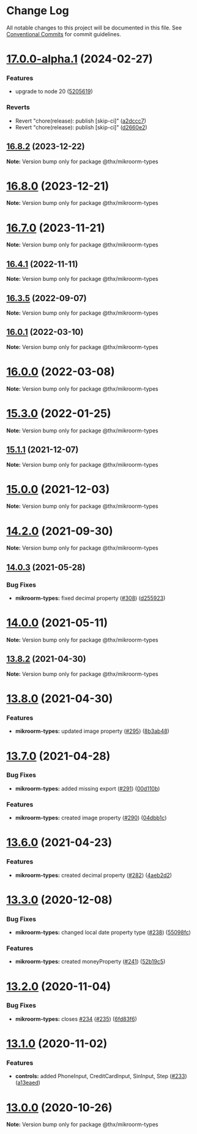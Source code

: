 # Change Log

All notable changes to this project will be documented in this file.
See [Conventional Commits](https://conventionalcommits.org) for commit guidelines.

# [17.0.0-alpha.1](https://github.com/thr-consulting/thr-addons/compare/v16.9.1...v17.0.0-alpha.1) (2024-02-27)


### Features

* upgrade to node 20 ([5205619](https://github.com/thr-consulting/thr-addons/commit/5205619d6d87793df27878c21474a79020d2c01f))


### Reverts

* Revert "chore(release): publish [skip-ci]" ([a2dccc7](https://github.com/thr-consulting/thr-addons/commit/a2dccc7ce54f361e6fde38f788d18297bf5cdada))
* Revert "chore(release): publish [skip-ci]" ([d2660e2](https://github.com/thr-consulting/thr-addons/commit/d2660e2913fd8e7dd06cb8b983b0b8c1bd93d682))





## [16.8.2](https://github.com/thr-consulting/thr-addons/compare/v16.8.1...v16.8.2) (2023-12-22)

**Note:** Version bump only for package @thx/mikroorm-types





# [16.8.0](https://github.com/thr-consulting/thr-addons/compare/v16.7.0...v16.8.0) (2023-12-21)

**Note:** Version bump only for package @thx/mikroorm-types





# [16.7.0](https://github.com/thr-consulting/thr-addons/compare/v16.6.1...v16.7.0) (2023-11-21)

**Note:** Version bump only for package @thx/mikroorm-types





## [16.4.1](https://github.com/thr-consulting/thr-addons/compare/v16.4.0...v16.4.1) (2022-11-11)

**Note:** Version bump only for package @thx/mikroorm-types





## [16.3.5](https://github.com/thr-consulting/thr-addons/compare/v16.3.4...v16.3.5) (2022-09-07)

**Note:** Version bump only for package @thx/mikroorm-types





## [16.0.1](https://github.com/thr-consulting/thr-addons/compare/v16.0.0...v16.0.1) (2022-03-10)

**Note:** Version bump only for package @thx/mikroorm-types





# [16.0.0](https://github.com/thr-consulting/thr-addons/compare/v15.3.0...v16.0.0) (2022-03-08)

**Note:** Version bump only for package @thx/mikroorm-types





# [15.3.0](https://github.com/thr-consulting/thr-addons/compare/v15.2.0...v15.3.0) (2022-01-25)

**Note:** Version bump only for package @thx/mikroorm-types





## [15.1.1](https://github.com/thr-consulting/thr-addons/compare/v15.1.0...v15.1.1) (2021-12-07)

**Note:** Version bump only for package @thx/mikroorm-types





# [15.0.0](https://github.com/thr-consulting/thr-addons/compare/v14.3.0...v15.0.0) (2021-12-03)

**Note:** Version bump only for package @thx/mikroorm-types





# [14.2.0](https://github.com/thr-consulting/thr-addons/compare/v14.0.4...v14.2.0) (2021-09-30)

**Note:** Version bump only for package @thx/mikroorm-types





## [14.0.3](https://github.com/thr-consulting/thr-addons/compare/v14.0.2...v14.0.3) (2021-05-28)


### Bug Fixes

* **mikroorm-types:** fixed decimal property ([#308](https://github.com/thr-consulting/thr-addons/issues/308)) ([d255923](https://github.com/thr-consulting/thr-addons/commit/d255923cbb902eebb6468fa5a2d643556f74de40))





# [14.0.0](https://github.com/thr-consulting/thr-addons/compare/v13.8.2...v14.0.0) (2021-05-11)

**Note:** Version bump only for package @thx/mikroorm-types





## [13.8.2](https://github.com/thr-consulting/thr-addons/compare/v13.8.1...v13.8.2) (2021-04-30)

**Note:** Version bump only for package @thx/mikroorm-types





# [13.8.0](https://github.com/thr-consulting/thr-addons/compare/v13.7.0...v13.8.0) (2021-04-30)


### Features

* **mikroorm-types:** updated image property ([#295](https://github.com/thr-consulting/thr-addons/issues/295)) ([8b3ab48](https://github.com/thr-consulting/thr-addons/commit/8b3ab48ae9f8544546c0434cf5c3e5e592519ad0))





# [13.7.0](https://github.com/thr-consulting/thr-addons/compare/v13.6.0...v13.7.0) (2021-04-28)


### Bug Fixes

* **mikroorm-types:** added missing export ([#291](https://github.com/thr-consulting/thr-addons/issues/291)) ([00d110b](https://github.com/thr-consulting/thr-addons/commit/00d110b3889e41a6f3bec14df4e91a0212f5aecf))


### Features

* **mikroorm-types:** created image property ([#290](https://github.com/thr-consulting/thr-addons/issues/290)) ([04dbb1c](https://github.com/thr-consulting/thr-addons/commit/04dbb1cac6a593e8248e49e285cdb5c1b8e6f892))





# [13.6.0](https://github.com/thr-consulting/thr-addons/compare/v13.5.0...v13.6.0) (2021-04-23)


### Features

* **mikroorm-types:** created decimal property ([#282](https://github.com/thr-consulting/thr-addons/issues/282)) ([4aeb2d2](https://github.com/thr-consulting/thr-addons/commit/4aeb2d256e2afc69cd7620d7d8d948777ab75b3d))





# [13.3.0](https://github.com/thr-consulting/thr-addons/compare/v13.2.1...v13.3.0) (2020-12-08)


### Bug Fixes

* **mikroorm-types:** changed local date property type ([#238](https://github.com/thr-consulting/thr-addons/issues/238)) ([55098fc](https://github.com/thr-consulting/thr-addons/commit/55098fcab4e6922d4938c529e1c3591d3b9be6d5))


### Features

* **mikroorm-types:** created moneyProperty ([#241](https://github.com/thr-consulting/thr-addons/issues/241)) ([52b19c5](https://github.com/thr-consulting/thr-addons/commit/52b19c53639cb95173b130bd7ed5f08c4e6c51dc))





# [13.2.0](https://github.com/thr-consulting/thr-addons/compare/v13.1.0...v13.2.0) (2020-11-04)


### Bug Fixes

* **mikroorm-types:** closes [#234](https://github.com/thr-consulting/thr-addons/issues/234) ([#235](https://github.com/thr-consulting/thr-addons/issues/235)) ([6fd83f6](https://github.com/thr-consulting/thr-addons/commit/6fd83f6a81d0775b30f157ae0d80aced50b2d085))





# [13.1.0](https://github.com/thr-consulting/thr-addons/compare/v13.0.0...v13.1.0) (2020-11-02)


### Features

* **controls:** added PhoneInput, CreditCardInput, SinInput, Step ([#233](https://github.com/thr-consulting/thr-addons/issues/233)) ([a13eaed](https://github.com/thr-consulting/thr-addons/commit/a13eaed861beab2238ca2c0b826faa2807dccfa7))





# [13.0.0](https://github.com/thr-consulting/thr-addons/compare/v10.2.2...v13.0.0) (2020-10-26)

**Note:** Version bump only for package @thx/mikroorm-types
